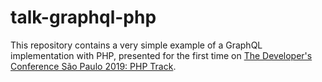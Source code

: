 # talk-graphql-php

This repository contains a very simple example of a GraphQL implementation with PHP, presented for the first time on [The Developer's Conference São Paulo 2019: PHP Track](http://www.thedevelopersconference.com.br/tdc/2019/saopaulo/trilha-php).
